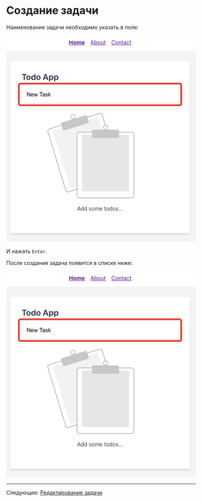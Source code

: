 # Создание задачи

Наименование задачи необходимо указать в поле:

![](images/001.png)

И нажать `Enter`.

После создания задача появится в списке ниже:

![](images/001.png)

---

Следующее: [Редактирование задачи](../05-edit-task/README.md)